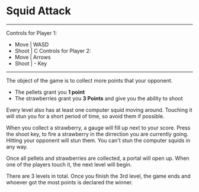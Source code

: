 # Squid Attack
---

Controls for Player 1:
- Move | WASD
- Shoot | C
Controls for Player 2:
- Move | Arrows
- Shoot | - Key

---

The object of the game is to collect more points that your opponent.
- The pellets grant you **1 point**
- The strawberries grant you **3 Points** and give you the ability to shoot

Every level also has at least one computer squid moving around. Touching it will stun you for a short period of time, so avoid them if possible.

When you collect a strawberry, a gauge will fill up next to your score. Press the shoot key, to fire a strawberry in the dirrection you are currently going. Hitting your opponent will stun them. You can't stun the computer squids in any way.

Once all pellets and strawberries are collected, a portal will open up. When one of the players touch it, the next level will begin.

There are 3 levels in total. Once you finish the 3rd level, the game ends and whoever got the most points is declared the winner.
